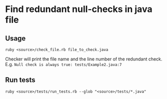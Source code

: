 # Find redundant null-checks in java file

## Usage

```shell
ruby <source>/check_file.rb file_to_check.java
```

Checker will print the file name and the line number of the redundant check.  
E.g. `Null check is always true: tests/Example2.java:7`

## Run tests
```shell
ruby <source>/tests/run_tests.rb --glob "<source>/tests/*.java"
```
